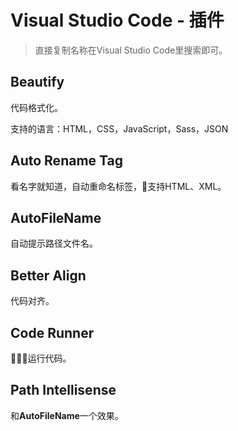 # Visual Studio Code - 插件

> 直接复制名称在Visual Studio Code里搜索即可。

## Beautify

代码格式化。

支持的语言：HTML，CSS，JavaScript，Sass，JSON

## Auto Rename Tag

看名字就知道，自动重命名标签，支持HTML、XML。

## AutoFileName

自动提示路径文件名。

## Better Align

代码对齐。

## Code Runner

运行代码。

## Path Intellisense

和**AutoFileName**一个效果。